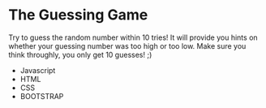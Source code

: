# The Guessing Game

Try to guess the random number within 10 tries! It will provide you hints on whether your guessing number was too high or too low. Make sure you think throughly, you only get 10 guesses! ;) 

- Javascript
- HTML
- CSS
- BOOTSTRAP
